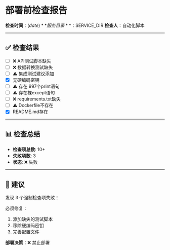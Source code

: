# 部署前检查报告

**检查时间**：$(date)
**服务目录**：$SERVICE_DIR
**检查人**：自动化脚本

---

## ✅ 检查结果

- [ ] ❌ API测试脚本缺失
- [ ] ❌ 数据转换测试缺失
- [ ] ⚠️  集成测试建议添加
- [x] 无硬编码密钥
- [ ] ⚠️  存在     997个print语句
- [ ] ⚠️  存在裸except语句
- [ ] ❌ requirements.txt缺失
- [ ] ⚠️  Dockerfile不存在
- [x] README.md存在

---

## 📊 检查总结

- **检查项总数**: 10+
- **失败项数**: 3
- **状态**: ❌ 失败

---

## 🎯 建议

发现 3 个强制检查项失败！

必须修复：
1. 添加缺失的测试脚本
2. 移除硬编码密钥
3. 完善配置文件

**部署决策**：❌ 禁止部署
